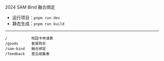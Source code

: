 2024 SAM Bind 融合绑定

- 运行项目：```pnpm run dev```
- 静态生成：```pnpm run build```

---

```text
/           校园卡申请表
/goods      套餐购买
/sam-bind   融合绑定
/feedback   意见收集表
```
